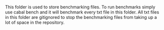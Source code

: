 This folder is used to store benchmarking files. To run benchmarks simply use cabal bench and it will benchmark every txt file in this folder.
All txt files in this folder are gitignored to stop the benchmarking files from taking up a lot of space in the repository.

